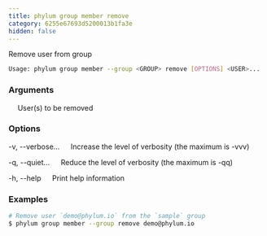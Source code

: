 ```yaml
---
title: phylum group member remove
category: 6255e67693d5200013b1fa3e
hidden: false
---
```


Remove user from group

```sh
Usage: phylum group member --group <GROUP> remove [OPTIONS] <USER>...
```

### Arguments

<USER>
&emsp; User(s) to be removed

### Options

-v, --verbose...
&emsp; Increase the level of verbosity (the maximum is -vvv)

-q, --quiet...
&emsp; Reduce the level of verbosity (the maximum is -qq)

-h, --help
&emsp; Print help information

### Examples

```sh
# Remove user `demo@phylum.io` from the `sample` group
$ phylum group member --group remove demo@phylum.io
```

